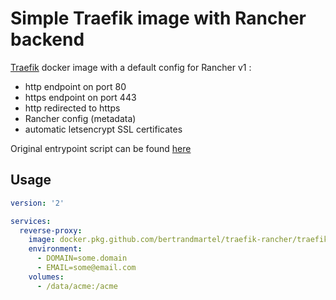 # Simple Traefik image with Rancher backend

[Traefik](https://docs.traefik.io/) docker image with a default config for Rancher v1 :

* http endpoint on port 80
* https endpoint on port 443
* http redirected to https
* Rancher config (metadata)
* automatic letsencrypt SSL certificates

Original entrypoint script can be found [here](https://github.com/containous/traefik-library-image)

## Usage

```yml
version: '2'

services:
  reverse-proxy:
    image: docker.pkg.github.com/bertrandmartel/traefik-rancher/traefik-rancher:latest
    environment:
      - DOMAIN=some.domain
      - EMAIL=some@email.com
    volumes:
      - /data/acme:/acme
```

